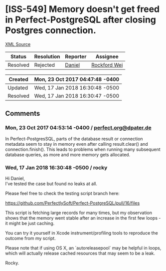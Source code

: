 # [ISS-549] Memory doesn't get freed in Perfect-PostgreSQL after closing Postgres connection.

[XML Source](../xml/ISS-549.xml)
<p></p>





Status|Resolution|Reporter|Assignee
------|----------|--------|--------
Resolved|Rejected|[Daniel](perfect.org@dpater.de)|[Rockford Wei]($rocky)





Created|Mon, 23 Oct 2017 04:47:48 -0400
-------|--------------
Updated|Wed, 17 Jan 2018 16:30:48 -0500
Resolved|Wed, 17 Jan 2018 16:30:47 -0500


## Comments




### Mon, 23 Oct 2017 04:53:14 -0400 / perfect.org@dpater.de 

<p><p>In Perfect-PostgresSQL, parts of the database result or connection metadata seem to stay in memory even after calling result.clear() and connection.finish(). This leads to problems when running many subsequent database queries, as more and more memory gets allocated.</p></p>


### Wed, 17 Jan 2018 16:30:48 -0500 / rocky 

<p><p>Hi Daniel, <br/>
I've tested the case but found no leaks at all.</p>

<p>Please feel free to check the testing script branch here:</p>


<p><a href="https://github.com/PerfectlySoft/Perfect-PostgreSQL/pull/16/files" class="external-link" rel="nofollow">https://github.com/PerfectlySoft/Perfect-PostgreSQL/pull/16/files</a></p>

<p>This script is fetching large records for many times, but my observation shows that the memory went stable after an increase in the first few loops - it might be just caching.</p>



<p>You can try it yourself in Xcode instrument/profiling tools to reproduce the outcome from my script.</p>



<p>Please note that if using OS X, an `autoreleasepool` may be helpful in loops, which will actually release cached resources that may seem to be a leak.</p>



<p>Rocky.</p></p>


